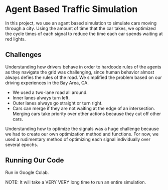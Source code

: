 # Agent Based Traffic Simulation
In this project, we use an agant based simulation to simulate cars moving through a city. Using the amount of time
that the car takes, we optimized the cycle times of each signal to reduce the time each car spends waiting at red lights.

## Challenges
Understanding how drivers behave in order to hardcode rules of the agents as they navigate the grid was challenging, since
human behavior almost always defies the rules of the road. We simplified the problem based on our driving experiences
in the Bay Area, CA.
- We used a two-lane road all around.
- Inner lanes always turn left.
- Outer lanes always go straight or turn right.
- Cars can merge if they are not waiting at the edge of an intersection. Merging cars take priority over other actions because
  they cut off other cars.

Understanding how to optimize the signals was a huge challenge because we had to create our own optimization method and functions.
For now, we used a rudimentary method of optimizing each signal individually over several epochs.

## Running Our Code
Run in Google Colab.

NOTE: It will take a VERY VERY long time to run an entire simulation.

